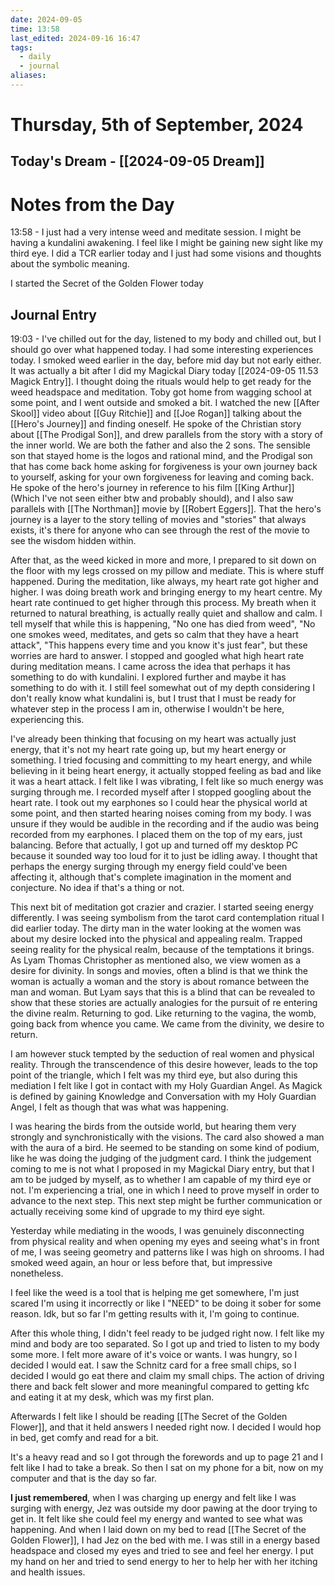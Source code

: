 ```yaml
---
date: 2024-09-05
time: 13:58
last_edited: 2024-09-16 16:47
tags:
  - daily
  - journal
aliases: 
---
```

# Thursday, 5th of September, 2024

## Today's Dream - [[2024-09-05 Dream]]

# Notes from the Day
13:58 - I just had a very intense weed and meditate session. I might be having a kundalini awakening. I feel like I might be gaining new sight like my third eye. I did a TCR earlier today and I just had some visions and thoughts about the symbolic meaning.

I started the Secret of the Golden Flower today

## Journal Entry
19:03 - I've chilled out for the day, listened to my body and chilled out, but I should go over what happened today.
I had some interesting experiences today. I smoked weed earlier in the day, before mid day but not early either. It was actually a bit after I did my Magickal Diary today [[2024-09-05 11.53 Magick Entry]]. I thought doing the rituals would help to get ready for the weed headspace and meditation. Toby got home from wagging school at some point, and I went outside and smoked a bit. I watched the new [[After Skool]] video about [[Guy Ritchie]] and [[Joe Rogan]] talking about the [[Hero's Journey]] and finding oneself. He spoke of the Christian story about [[The Prodigal Son]], and drew parallels from the story with a story of the inner world. We are both the father and also the 2 sons. The sensible son that stayed home is the logos and rational mind, and the Prodigal son that has come back home asking for forgiveness is your own journey back to yourself, asking for your own forgiveness for leaving and coming back.
He spoke of the hero's journey in reference to his film [[King Arthur]] (Which I've not seen either btw and probably should), and I also saw parallels with [[The Northman]] movie by [[Robert Eggers]]. That the hero's journey is a layer to the story telling of movies and "stories" that always exists, it's there for anyone who can see through the rest of the movie to see the wisdom hidden within.

After that, as the weed kicked in more and more, I prepared to sit down on the floor with my legs crossed on my pillow and mediate. This is where stuff happened.
During the meditation, like always, my heart rate got higher and higher. I was doing breath work and bringing energy to my heart centre. My heart rate continued to get higher through this process. My breath when it returned to natural breathing, is actually really quiet and shallow and calm. I tell myself that while this is happening, "No one has died from weed", "No one smokes weed, meditates, and gets so calm that they have a heart attack", "This happens every time and you know it's just fear", but these worries are hard to answer. I stopped and googled what high heart rate during meditation means. I came across the idea that perhaps it has something to do with kundalini. I explored further and maybe it has something to do with it. I still feel somewhat out of my depth considering I don't really know what kundalini is, but I trust that I must be ready for whatever step in the process I am in, otherwise I wouldn't be here, experiencing this.

I've already been thinking that focusing on my heart was actually just energy, that it's not my heart rate going up, but my heart energy or something. I tried focusing and committing to my heart energy, and while believing in it being heart energy, it actually stopped feeling as bad and like it was a heart attack. I felt like I was vibrating, I felt like so much energy was surging through me. I recorded myself after I stopped googling about the heart rate. I took out my earphones so I could hear the physical world at some point, and then started hearing noises coming from my body. I was unsure if they would be audible in the recording and if the audio was being recorded from my earphones. I placed them on the top of my ears, just balancing. Before that actually, I got up and turned off my desktop PC because it sounded way too loud for it to just be idling away. I thought that perhaps the energy surging through my energy field could've been affecting it, although that's complete imagination in the moment and conjecture. No idea if that's a thing or not.

This next bit of meditation got crazier and crazier. I started seeing energy differently. I was seeing symbolism from the tarot card contemplation ritual I did earlier today.
The dirty man in the water looking at the women was about my desire locked into the physical and appealing realm. Trapped seeing reality for the physical realm, because of the temptations it brings. As Lyam Thomas Christopher as mentioned also, we view women as a desire for divinity. In songs and movies, often a blind is that we think the woman is actually a woman and the story is about romance between the man and woman. But Lyam says that this is a blind that can be revealed to show that these stories are actually analogies for the pursuit of re entering the divine realm. Returning to god. Like returning to the vagina, the womb, going back from whence you came. We came from the divinity, we desire to return.

I am however stuck tempted by the seduction of real women and physical reality. Through the transcendence of this desire however, leads to the top point of the triangle, which I felt was my third eye, but also during this mediation I felt like I got in contact with my Holy Guardian Angel. As Magick is defined by gaining Knowledge and Conversation with my Holy Guardian Angel, I felt as though that was what was happening.

I was hearing the birds from the outside world, but hearing them very strongly and synchronistically with the visions. The card also showed a man with the aura of a bird. He seemed to be standing on some kind of podium, like he was doing the judging of the judgment card.
I think the judgement coming to me is not what I proposed in my Magickal Diary entry, but that I am to be judged by myself, as to whether I am capable of my third eye or not. I'm experiencing a trial, one in which I need to prove myself in order to advance to the next step. This next step might be further communication or actually receiving some kind of upgrade to my third eye sight.

Yesterday while mediating in the woods, I was genuinely disconnecting from physical reality and when opening my eyes and seeing what's in front of me, I was seeing geometry and patterns like I was high on shrooms. I had smoked weed again, an hour or less before that, but impressive nonetheless.

I feel like the weed is a tool that is helping me get somewhere, I'm just scared I'm using it incorrectly or like I "NEED" to be doing it sober for some reason. Idk, but so far I'm getting results with it, I'm going to continue.

After this whole thing, I didn't feel ready to be judged right now. I felt like my mind and body are too separated. So I got up and tried to listen to my body some more. I felt more aware of it's voice or wants. I was hungry, so I decided I would eat. I saw the Schnitz card for a free small chips, so I decided I would go eat there and claim my small chips. The action of driving there and back felt slower and more meaningful compared to getting kfc and eating it at my desk, which was my first plan.

Afterwards I felt like I should be reading [[The Secret of the Golden Flower]], and that it held answers I needed right now. I decided I would hop in bed, get comfy and read for a bit.

It's a heavy read and so I got through the forewords and up to page 21 and I felt like I had to take a break. So then I sat on my phone for a bit, now on my computer and that is the day so far.

**I just remembered**, when I was charging up energy and felt like I was surging with energy, Jez was outside my door pawing at the door trying to get in. It felt like she could feel my energy and wanted to see what was happening.
And when I laid down on my bed to read [[The Secret of the Golden Flower]], I had Jez on the bed with me. I was still in a energy based headspace and closed my eyes and tried to see and feel her energy. I put my hand on her and tried to send energy to her to help her with her itching and health issues.

